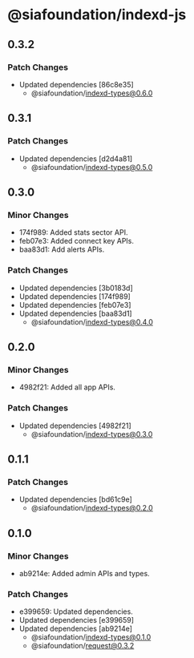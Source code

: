 # @siafoundation/indexd-js

## 0.3.2

### Patch Changes

- Updated dependencies [86c8e35]
  - @siafoundation/indexd-types@0.6.0

## 0.3.1

### Patch Changes

- Updated dependencies [d2d4a81]
  - @siafoundation/indexd-types@0.5.0

## 0.3.0

### Minor Changes

- 174f989: Added stats sector API.
- feb07e3: Added connect key APIs.
- baa83d1: Add alerts APIs.

### Patch Changes

- Updated dependencies [3b0183d]
- Updated dependencies [174f989]
- Updated dependencies [feb07e3]
- Updated dependencies [baa83d1]
  - @siafoundation/indexd-types@0.4.0

## 0.2.0

### Minor Changes

- 4982f21: Added all app APIs.

### Patch Changes

- Updated dependencies [4982f21]
  - @siafoundation/indexd-types@0.3.0

## 0.1.1

### Patch Changes

- Updated dependencies [bd61c9e]
  - @siafoundation/indexd-types@0.2.0

## 0.1.0

### Minor Changes

- ab9214e: Added admin APIs and types.

### Patch Changes

- e399659: Updated dependencies.
- Updated dependencies [e399659]
- Updated dependencies [ab9214e]
  - @siafoundation/indexd-types@0.1.0
  - @siafoundation/request@0.3.2
